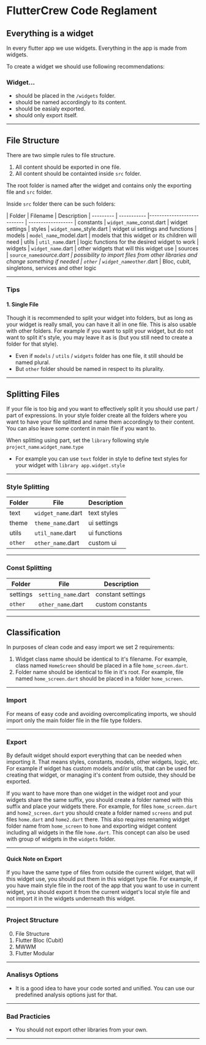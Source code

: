 # FlutterCrew Code Reglament

## Everything is a widget
In every flutter app we use widgets. Everything in the app is made from widgets.

To create a widget we should use following recommendations:

### Widget...
* should be placed in the `/widgets` folder.
* should be named accordingly to its content.
* should be easialy exported.
* should only export itself.

---
## File Structure
There are two simple rules to file structure. 
1. All content should be exported in one file.
2. All content should be containted inside `src` folder.

The root folder is named after the widget and contains only the exporting file and `src` folder. 

Inside `src` folder there can be such folders:

| Folder    | Filename                   | Description
| --------- | ----------- |--------------------------- | ------------------
| constants | `widget_name`_const.dart   | widget settings
| styles    | `widget_name`_style.dart   | widget ui settings and functions
| models    | `model_name`_model.dart    | models that this widget or its children will need
| utils     | `util_name`.dart           | logic functions for the desired widget to work
| widgets   | `widget_name`.dart         | other widgets that will this widget use
| sources   | `source_name`_source.dart  | possibility to import files from other libraries and change something if needed
| `other`   | `widget_name`_`other`.dart | Bloc, cubit, singletons, services and other logic

---
### Tips
#### 1. Single File
Though it is recommended to split your widget into folders, but as long as your widget is really small, you can have it all in one file. This is also usable with other folders. For example if you want to split your widget, but do not want to split it's style, you may leave it as is (but you still need to create a folder for that style).

+ Even if `models` / `utils` / `widgets` folder has one file, it still should be named plural.
+ But `other` folder should be named in respect to its plurality.

---
## Splitting Files 
If your file is too big and you want to effectively split it you should use part / part of expressions. In your style folder create all the folders where you want to have your file splitted and name them accordingly to their content. You can also leave some content in main file if you want to.

When splitting using part, set the `library` following style `project_name`.`widget_name`.`type`
- For example you can use `text` folder in style to define text styles for your widget with `library app.widget.style`

---
### Style Splitting
| Folder  | File               | Description
| ------- | ------------------ | ------------------
| text    | `widget_name`.dart | text styles
| theme   | `theme_name`.dart  | ui settings
| utils   | `util_name`.dart   | ui functions
| `other` | `other_name`.dart  | custom ui

---
### Const Splitting
| Folder   | File                | Description
| -------- | ------------------- | ------------------
| settings | `setting_name`.dart | constant settings
| `other`  | `other_name`.dart   | custom constants

---
## Classification
In purposes of clean code and easy import we set 2 requirements:

1. Widget class name should be identical to it's filename. For example, class named `HomeScreen` should be placed in a file `home_screen.dart`.
2. Folder name should be identical to file in it's root. For example, file named `home_screen.dart` should be placed in a folder `home_screen`.

---
### Import
For means of easy code and avoiding overcomplicating imports, we should import only the main folder file in the file type folders. 

---
### Export
By default widget should export everything that can be needed when importing it. That means styles, constants, models, other widgets, logic, etc. For example if widget has custom models and/or utils, that can be used for creating that widget, or managing it's content from outside, they should be exported.

If you want to have more than one widget in the widget root and your widgets share the same suffix, you should create a folder named with this suffix and place your widgets there. For example, for files `home_screen.dart` and `home2_screen.dart` you should create a folder named `screens` and put files `home.dart` and `home2.dart` there. This also requires renaming widget folder name from `home_screen` to `home` and exporting widget content including all widgets in the file `home.dart`. This concept can also be used with group of widgets in the `widgets` folder.

---
#### Quick Note on Export
If you have the same type of files from outside the current widget, that will this widget use, you should put them in this widget type file. For example, if you have main style file in the root of the app that you want to use in current widget, you should export it from the current widget's local style file and not import it in the widgets underneath this widget. 

---
### Project Structure
0. File Structure
1. Flutter Bloc (Cubit)
2. MWWM
3. Flutter Modular

---
### Analisys Options
- It is a good idea to have your code sorted and unified. You can use our predefined analysis options just for that.

---
### Bad Practicies
- You should not export other libraries from your own.
---
